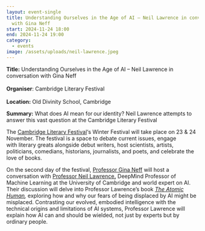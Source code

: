 ```yaml
---
layout: event-single
title: Understanding Ourselves in the Age of AI – Neil Lawrence in conversation
  with Gina Neff
start: 2024-11-24 18:00
end: 2024-11-24 19:00
category:
  - events
image: /assets/uploads/neil-lawrence.jpeg
---
```

**T﻿itle:** Understanding Ourselves in the Age of AI – Neil Lawrence in conversation with Gina Neff\
\
**Organiser**: Cambridge Literary Festival\
\
**Location:** Old Divinity School, Cambridge

**Summary:** What does AI mean for our identity? Neil Lawrence attempts to answer this vast question at the Cambridge Literary Festival

The [Cambridge Literary Festival](https://www.cambridgeliteraryfestival.com/)‘s Winter Festival will take place on 23 & 24 November. The festival is a space to debate current issues, engage with literary greats alongside debut writers, host scientists, artists, politicians, comedians, historians, journalists, and poets, and celebrate the love of books.

On the second day of the festival, [Professor Gina Neff](https://www.mctd.ac.uk/team-members/gina-neff/) will host a conversation with [Professor Neil Lawrence](https://www.cst.cam.ac.uk/people/ndl21)**,** DeepMind Professor of Machine Learning at the University of Cambridge and world expert on AI. Their discussion will delve into Professor Lawrence’s book *[The Atomic Human](https://www.penguin.co.uk/books/455130/the-atomic-human-by-lawrence-neil-d/9780241625248),* exploring how and why our fears of being displaced by AI might be misplaced. Contrasting our evolved, embodied intelligence with the technical origins and limitations of AI systems, Professor Lawrence will explain how AI can and should be wielded, not just by experts but by ordinary people.